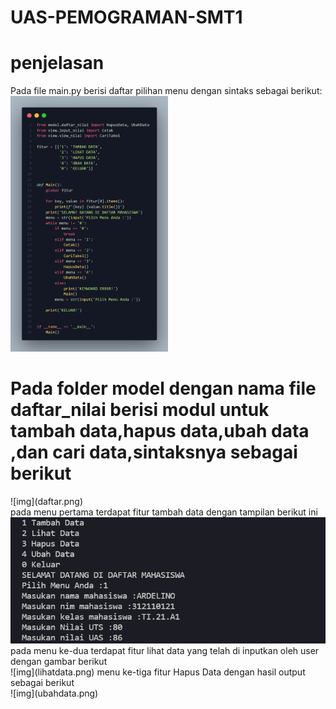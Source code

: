 # UAS-PEMOGRAMAN-SMT1

# penjelasan
Pada file main.py berisi daftar pilihan menu dengan sintaks sebagai berikut:
<br>
<img style="width:50%" src="menu.png">
<br>
<h1>Pada folder model dengan nama file daftar_nilai berisi modul untuk tambah data,hapus data,ubah data ,dan cari data,sintaksnya sebagai berikut </h1>
![img](daftar.png)
<br>
pada menu pertama terdapat fitur tambah data dengan tampilan berikut ini
<br>
<img src="tambahdata.png">
<br>
pada menu ke-dua terdapat fitur lihat data yang telah di inputkan oleh user dengan gambar berikut
<br>
![img](lihatdata.png)
menu ke-tiga fitur Hapus Data dengan hasil output sebagai berikut
<br>
![img](ubahdata.png)
